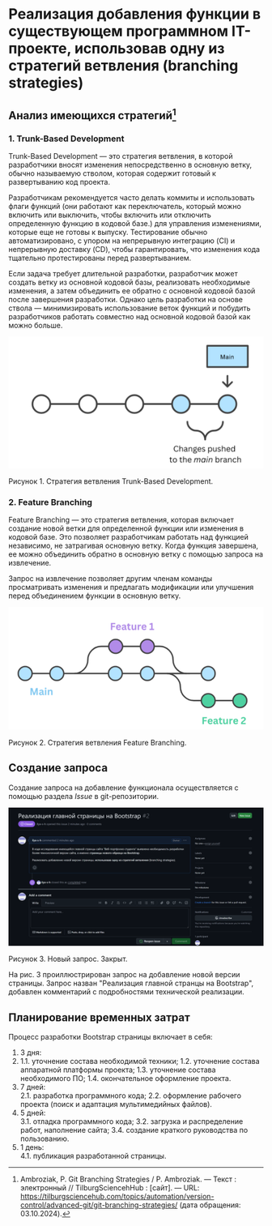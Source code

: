 # Реализация добавления функции в существующем программном IT-проекте, использовав одну из стратегий ветвления (branching strategies)
## Анализ имеющихся стратегий[^1]
[^1]: Ambroziak, P. Git Branching Strategies / P. Ambroziak. — Текст : электронный // TilburgSciencehHub : [сайт]. — URL: https://tilburgsciencehub.com/topics/automation/version-control/advanced-git/git-branching-strategies/ (дата обращения: 03.10.2024).
### 1. Trunk-Based Development

Trunk-Based Development — это стратегия ветвления, в которой разработчики вносят изменения непосредственно в основную ветку, обычно называемую стволом, которая содержит готовый к развертыванию код проекта.

Разработчикам рекомендуется часто делать коммиты и использовать флаги функций (они работают как переключатель, который можно включить или выключить, чтобы включить или отключить определенную функцию в кодовой базе.) для управления изменениями, которые еще не готовы к выпуску. Тестирование обычно автоматизировано, с упором на непрерывную интеграцию (CI) и непрерывную доставку (CD), чтобы гарантировать, что изменения кода тщательно протестированы перед развертыванием.

Если задача требует длительной разработки, разработчик может создать ветку из основной кодовой базы, реализовать необходимые изменения, а затем объединить ее обратно с основной кодовой базой после завершения разработки. Однако цель разработки на основе ствола — минимизировать использование веток функций и побудить разработчиков работать совместно над основной кодовой базой как можно больше.

![TBD](/4/2.png)

Рисунок 1. Стратегия ветвления Trunk-Based Development.

### 2. Feature Branching  

Feature Branching — это стратегия ветвления, которая включает создание новой ветки для определенной функции или изменения в кодовой базе. Это позволяет разработчикам работать над функцией независимо, не затрагивая основную ветку. Когда функция завершена, ее можно объединить обратно в основную ветку с помощью запроса на извлечение. 

Запрос на извлечение позволяет другим членам команды просматривать изменения и предлагать модификации или улучшения перед объединением функции в основную ветку.

![TBD](/4/3.png)

Рисунок 2. Стратегия ветвления Feature Branching.

## Создание запроса

Создание запроса на добавление функционала осуществляется с помощью раздела *Issue* в git-репозитории.

![TBD](/4/1.png)

Рисунок 3. Новый запрос. Закрыт.

На рис. 3 проиллюстрирован запрос на добавление новой версии страницы. Запрос назван "Реализация главной странцы на Bootstrap", добавлен комментарий с подробностями технической реализации.

## Планирование временных затрат

Процесс разработки Bootstrap страницы включает в себя:

1. 3 дня: <br /> 
2. 1.1. уточнение состава необходимой техники;
1.2. уточнение состава аппаратной платформы проекта;
1.3. уточнение состава необходимого ПО;
1.4. окончательное оформление проекта. <br />
2. 7 дней: <br />
2.1. разработка программного кода;
2.2. оформление рабочего проекта (поиск и адаптация мультимедийных файлов).
3. 5 дней: <br />
3.1. отладка программного кода;
3.2. загрузка и распределение работ, наполнение сайта;
3.4. создание краткого руководства по пользованию. <br />
4. 1 день: <br />
4.1. публикация разработанной страницы. <br />


